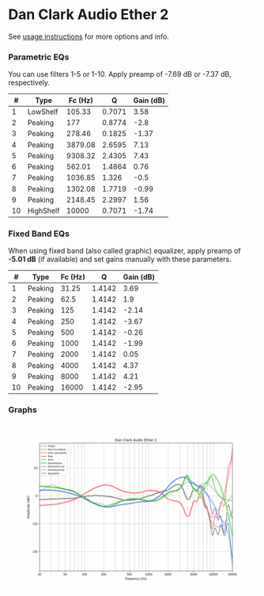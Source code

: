 # Dan Clark Audio Ether 2
See [usage instructions](https://github.com/jaakkopasanen/AutoEq#usage) for more options and info.

### Parametric EQs
You can use filters 1-5 or 1-10. Apply preamp of -7.69 dB or -7.37 dB, respectively.

|   # | Type      |   Fc (Hz) |      Q |   Gain (dB) |
|-----|-----------|-----------|--------|-------------|
|   1 | LowShelf  |    105.33 | 0.7071 |        3.58 |
|   2 | Peaking   |    177    | 0.8774 |       -2.8  |
|   3 | Peaking   |    278.46 | 0.1825 |       -1.37 |
|   4 | Peaking   |   3879.08 | 2.6595 |        7.13 |
|   5 | Peaking   |   9308.32 | 2.4305 |        7.43 |
|   6 | Peaking   |    562.01 | 1.4864 |        0.76 |
|   7 | Peaking   |   1036.85 | 1.326  |       -0.5  |
|   8 | Peaking   |   1302.08 | 1.7719 |       -0.99 |
|   9 | Peaking   |   2148.45 | 2.2997 |        1.56 |
|  10 | HighShelf |  10000    | 0.7071 |       -1.74 |

### Fixed Band EQs
When using fixed band (also called graphic) equalizer, apply preamp of **-5.01 dB** (if available) and set gains manually with these parameters.

|   # | Type    |   Fc (Hz) |      Q |   Gain (dB) |
|-----|---------|-----------|--------|-------------|
|   1 | Peaking |     31.25 | 1.4142 |        3.69 |
|   2 | Peaking |     62.5  | 1.4142 |        1.9  |
|   3 | Peaking |    125    | 1.4142 |       -2.14 |
|   4 | Peaking |    250    | 1.4142 |       -3.67 |
|   5 | Peaking |    500    | 1.4142 |       -0.26 |
|   6 | Peaking |   1000    | 1.4142 |       -1.99 |
|   7 | Peaking |   2000    | 1.4142 |        0.05 |
|   8 | Peaking |   4000    | 1.4142 |        4.37 |
|   9 | Peaking |   8000    | 1.4142 |        4.21 |
|  10 | Peaking |  16000    | 1.4142 |       -2.95 |

### Graphs
![](./Dan%20Clark%20Audio%20Ether%202.png)
